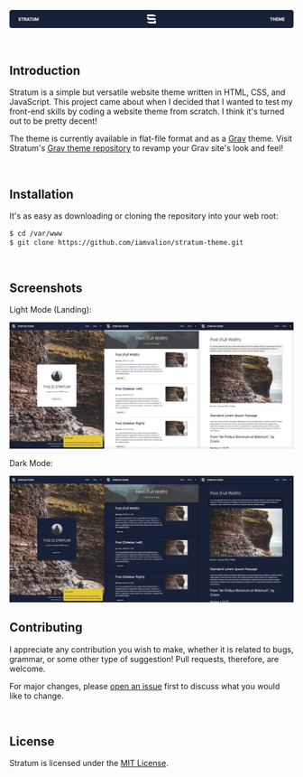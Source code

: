 <p align="center"><img src="https://github.com/iamvalion/stratum-theme/blob/main/images/README-Banner.png" alt="Stratum banner"></p>

<br>

## Introduction

Stratum is a simple but versatile website theme written in HTML, CSS, and JavaScript. This project came about when I decided that I wanted to test my front-end skills by coding a website theme from scratch. I think it's turned out to be pretty decent!

The theme is currently available in flat-file format and as a [Grav](https://getgrav.org) theme. Visit Stratum's [Grav theme repository](https://github.com/iamvalion/stratum-grav-theme) to revamp your Grav site's look and feel!

<br>

## Installation

It's as easy as downloading or cloning the repository into your web root:

```
$ cd /var/www
$ git clone https://github.com/iamvalion/stratum-theme.git
```

<br>

## Screenshots

Light Mode (Landing):

<img src="https://github.com/iamvalion/stratum-theme/blob/main/images/Screenshots_Light_3240x1440.jpg" alt="Light mode screenshot">

Dark Mode:

<img src="https://github.com/iamvalion/stratum-theme/blob/main/images/Screenshots_Dark_3240x1440.jpg" alt="Dark mode screenshots">

<br>

## Contributing

I appreciate any contribution you wish to make, whether it is related to bugs, grammar, or some other type of suggestion! Pull requests, therefore, are welcome.

For major changes, please [open an issue](https://github.com/iamvalion/stratum-theme/issues/new) first to discuss what you would like to change.

<br>

## License

Stratum is licensed under the [MIT License](https://choosealicense.com/licenses/mit).
